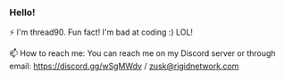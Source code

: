 ### Hello!
⚡ I'm thread90. Fun fact! I'm bad at coding :) LOL!

📫 How to reach me: You can reach me on my Discord server or through email: https://discord.gg/wSgMWdv / zusk@rigidnetwork.com

<!--
**thread90/thread90** is a ✨ _special_ ✨ repository because its `README.md` (this file) appears on your GitHub profile.

Here are some ideas to get you started:

- 🔭 I’m currently working on ...
- 🌱 I’m currently learning ...
- 👯 I’m looking to collaborate on ...
- 🤔 I’m looking for help with ...
- 💬 Ask me about ...
- 📫 How to reach me: ...
- 😄 Pronouns: ...
- ⚡ Fun fact: ...
-->
